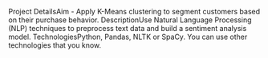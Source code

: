 Project DetailsAim -
Apply K-Means clustering to segment customers based on their purchase behavior.
DescriptionUse Natural Language Processing (NLP) techniques to preprocess text data and
build a sentiment analysis model.
TechnologiesPython, Pandas, NLTK or SpaCy.
You can use other technologies that you know.
